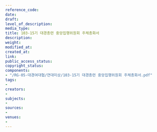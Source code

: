 ```yaml
---
reference_code: 
date: 
draft: 
level_of_description: 
media_type: 
title: 103-15기 대경총련 중앙집행위원회 주체총화서
description: 
weight: 
modified_at: 
created_at: 
link: 
public_access_status: 
copyright_status: 
components:
- "/RG-05-대경여대협/연대미상/103-15기 대경총련 중앙집행위원회 주체총화서.pdf"
tags:
- 
creators:
- 
subjects:
- 
sources:
- 
venues:
- 
---
```


